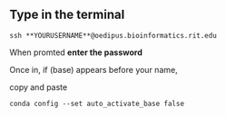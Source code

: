 
## Type in the terminal
```
ssh **YOURUSERNAME**@oedipus.bioinformatics.rit.edu
```

When promted **enter the password** 


Once in, if (base) appears before your name, 

copy and paste
```
conda config --set auto_activate_base false
```
